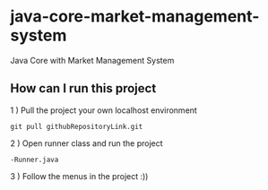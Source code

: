 # java-core-market-management-system

Java Core with Market Management System

## How can I run this project

1 ) Pull the project your own localhost environment

```
git pull githubRepositoryLink.git
```

2 ) Open runner class and run the project
   
    -Runner.java
    
3 ) Follow the menus in the project :))
